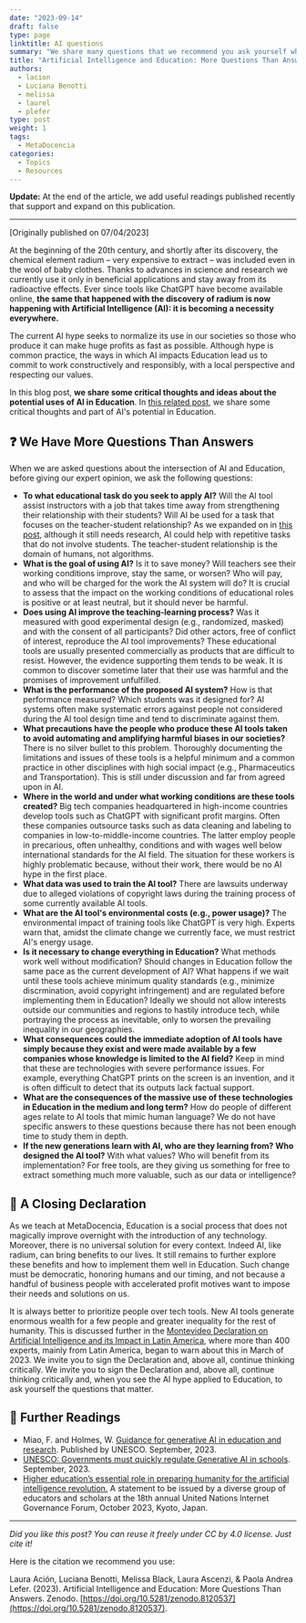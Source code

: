 ```yaml
---
date: "2023-09-14"
draft: false
type: page
linktitle: AI questions
summary: "We share many questions that we recommend you ask yourself when you see AI applied to Education."
title: "Artificial Intelligence and Education: More Questions Than Answers [Updated]"
authors:
  - lacion
  - Luciana Benotti
  - melissa
  - laurel
  - plefer
type: post
weight: 1
tags: 
  - MetaDocencia 
categories:
  - Topics
  - Resources
---
```


**Update:** At the end of the article, we add useful readings published recently that support and expand on this publication.
 
------

[Originally published on 07/04/2023]

At the beginning of the 20th century, and shortly after its discovery, the chemical element radium – very expensive to extract – was included even in the wool of baby clothes. Thanks to advances in science and research we currently use it only in beneficial applications and stay away from its radioactive effects. Ever since tools like ChatGPT have become available online, **the same that happened with the discovery of radium is now happening with Artificial Intelligence (AI): it is becoming a necessity everywhere.**

The current AI hype seeks to normalize its use in our societies so those who produce it can make huge profits as fast as possible. Although hype is common practice, the ways in which AI impacts Education lead us to commit to work constructively and responsibly, with a local perspective and respecting our values.

In this blog post, **we share some critical thoughts and ideas about the potential uses of AI in Education**. In [this related post](https://www.metadocencia.org/en/post/ai-reflections/), we share some critical thoughts and part of AI's potential in Education.

## ❓ We Have More Questions Than Answers
When we are asked questions about the intersection of AI and Education, before giving our expert opinion, we ask the following questions:
- **To what educational task do you seek to apply AI?** Will the AI tool assist instructors with a job that takes time away from strengthening their relationship with their students? Will AI be used for a task that focuses on the teacher-student relationship? As we expanded on in [this post](https://www.metadocencia.org/en/post/ai-reflections/), although it still needs research, AI could help with repetitive tasks that do not involve students. The teacher-student relationship is the domain of humans, not algorithms.
- **What is the goal of using AI?** Is it to save money? Will teachers see their working conditions improve, stay the same, or worsen? Who will pay, and who will be charged for the work the AI system will do? It is crucial to assess that the impact on the working conditions of educational roles is positive or at least neutral, but it should never be harmful.
- **Does using AI improve the teaching-learning process?** Was it measured with good experimental design (e.g., randomized, masked) and with the consent of all participants? Did other actors, free of conflict of interest, reproduce the AI tool improvements? These educational tools are usually presented commercially as products that are difficult to resist. However, the evidence supporting them tends to be weak. It is common to discover sometime later that their use was harmful and the promises of improvement unfulfilled.
- **What is the performance of the proposed AI system?** How is that performance measured? Which students was it designed for? AI systems often make systematic errors against people not considered during the AI tool design time and tend to discriminate against them.
- **What precautions have the people who produce these AI tools taken to avoid automating and amplifying harmful biases in our societies?** There is no silver bullet to this problem. Thoroughly documenting the limitations and issues of these tools is a helpful minimum and a common practice in other disciplines with high social impact (e.g., Pharmaceutics and Transportation). This is still under discussion and far from agreed upon in AI.
- **Where in the world and under what working conditions are these tools created?** Big tech companies headquartered in high-income countries develop tools such as ChatGPT with significant profit margins. Often these companies outsource tasks such as data cleaning and labeling to companies in low-to-middle-income countries. The latter employ people in precarious, often unhealthy, conditions and with wages well below international standards for the AI field. The situation for these workers is highly problematic because, without their work, there would be no AI hype in the first place.
- **What data was used to train the AI tool?** There are lawsuits underway due to alleged violations of copyright laws during the training process of some currently available AI tools.
- **What are the AI tool's environmental costs (e.g., power usage)?** The environmental impact of training tools like ChatGPT is very high. Experts warn that, amidst the climate change we currently face, we must restrict AI's energy usage.
- **Is it necessary to change everything in Education?** What methods work well without modification? Should changes in Education follow the same pace as the current development of AI? What happens if we wait until these tools achieve minimum quality standards (e.g., minimize discrmination, avoid copyright infringement) and are regulated before implementing them in Education? Ideally we should not allow interests outside our communities and regions to hastily introduce tech, while portraying the process as inevitable, only to worsen the prevailing inequality in our geographies.
- **What consequences could the immediate adoption of AI tools have simply because they exist and were made available by a few companies whose knowledge is limited to the AI field?** Keep in mind that these are technologies with severe performance issues. For example, everything ChatGPT prints on the screen is an invention, and it is often difficult to detect that its outputs lack factual support.
- **What are the consequences of the massive use of these technologies in Education in the medium and long term?** How do people of different ages relate to AI tools that mimic human language? We do not have specific answers to these questions because there has not been enough time to study them in depth.
- **If the new generations learn with AI, who are they learning from? Who designed the AI tool?** With what values? Who will benefit from its implementation? For free tools, are they giving us something for free to extract something much more valuable, such as our data or intelligence?

## 🥁 A Closing Declaration
As we teach at MetaDocencia, Education is a social process that does not magically improve overnight with the introduction of any technology. Moreover, there is no universal solution for every context. Indeed AI, like radium, can bring benefits to our lives. It still remains to further explore these benefits and how to implement them well in Education. Such change must be democratic, honoring humans and our timing, and not because a handful of business people with accelerated profit motives want to impose their needs and solutions on us.

It is always better to prioritize people over tech tools. New AI tools generate enormous wealth for a few people and greater inequality for the rest of humanity. This is discussed further in the [Montevideo Declaration on Artificial Intelligence and its Impact in Latin America](https://docs.google.com/forms/d/e/1FAIpQLSeFi2ufrXYRP5ZVEoLCv3oOr85MBBXNUdJYmybLkR5zQ9h5ow/viewform), where more than 400 experts, mainly from Latin America, began to warn about this in March of 2023. We invite you to sign the Declaration and, above all, continue thinking critically. We invite you to sign the Declaration and, above all, continue thinking critically and, when you see the AI hype applied to Education, to ask yourself the questions that matter.

## 📖 Further Readings

- Miao, F. and Holmes, W. [Guidance for generative AI in education and research](https://unesdoc.unesco.org/ark:/48223/pf0000386693). Published by UNESCO. September, 2023. 
- [UNESCO: Governments must quickly regulate Generative AI in schools](https://www.unesco.org/en/articles/unesco-governments-must-quickly-regulate-generative-ai-schools). September, 2023.
- [Higher education’s essential role in preparing humanity for the artificial intelligence revolution.](https://www.elon.edu/u/imagining/event-coverage/global-igf/igf-2023/higher_ed_ai_statement/#signthestatement) A statement to be issued by a diverse group of educators and scholars at the 18th annual United Nations lnternet Governance Forum, October 2023, Kyoto, Japan.

---

*Did you like this post? You can reuse it freely under CC by 4.0 license. Just cite it!*

Here is the citation we recommend you use: 

Laura Ación, Luciana Benotti, Melissa Black, Laura Ascenzi, & Paola Andrea Lefer. (2023). Artificial Intelligence and Education: More Questions Than Answers. Zenodo. [https://doi.org/10.5281/zenodo.8120537](https://doi.org/10.5281/zenodo.8120537).
